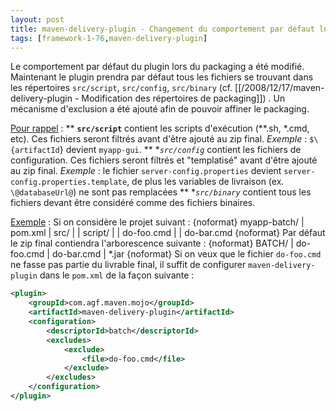 ```yaml
---
layout: post
title: maven-delivery-plugin - Changement du comportement par défaut lors du packaging
tags: [framework-1-76,maven-delivery-plugin]
---
```

Le comportement par défaut du plugin lors du packaging a été modifié. Maintenant le plugin prendra par défaut tous les fichiers se trouvant dans les répertoires ```src/script```, ```src/config```, ```src/binary``` (cf. [[/2008/12/17/maven-delivery-plugin - Modification des répertoires de packaging]]) . Un mécanisme d'exclusion a été ajouté afin de pouvoir affiner le packaging.

<u>Pour rappel</u> :
** **```src/script```** contient les scripts d'exécution (**.sh, \*.cmd, etc).
Ces fichiers seront filtrés  avant d'être ajouté au zip final. _Exemple_ : ```$\{artifactId```} devient ```myapp-gui```.
** **```src/config```* contient les fichiers de configuration. 
Ces fichiers seront filtrés et "templatisé" avant d'être ajouté au zip final. _Exemple_ : le fichier ```server-config.properties``` devient ```server-config.properties.template```, de plus les variables de livraison (ex. ```\@databaseUrl@```) ne sont pas remplacées
** **```src/binary```* contient tous les fichiers devant être considéré comme des fichiers binaires.

<u>Exemple</u> : Si on considère le projet suivant : 
{noformat}
myapp-batch/
  | pom.xml
  | src/
  |  | script/
  |  |   do-foo.cmd
  |  |   do-bar.cmd
{noformat}
Par défaut le zip final contiendra l'arborescence suivante :
{noformat}
BATCH/
  | do-foo.cmd
  | do-bar.cmd
  | *.jar
{noformat}
Si on veux que le fichier ```do-foo.cmd``` ne fasse pas partie du livrable final, il suffit de configurer ```maven-delivery-plugin``` dans le ```pom.xml``` de la façon suivante :
```xml
<plugin>
    <groupId>com.agf.maven.mojo</groupId>
    <artifactId>maven-delivery-plugin</artifactId>
    <configuration>
        <descriptorId>batch</descriptorId>
        <excludes>
            <exclude>
                <file>do-foo.cmd</file>
            </exclude>
        </excludes>
    </configuration>
</plugin>
```


